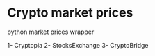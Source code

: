 # Crypto market prices
python market prices wrapper

1- Cryptopia
2- StocksExchange
3- CryptoBridge
